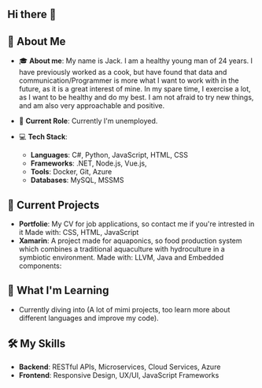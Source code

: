 ## Hi there 👋

## 🚀 About Me
- 🎓 **About me**:
My name is Jack. I am a healthy young man of 24 years. I have previously worked as a cook, but have found that data and communication/Programmer is more what I want to work with in the future, as it is a great interest of mine.
In my spare time, I exercise a lot, as I want to be healthy and do my best.
I am not afraid to try new things, and am also very approachable and positive.

- 💼 **Current Role**: Currently I'm unemployed.
- 💻 **Tech Stack**: 
  - **Languages**: C#, Python, JavaScript, HTML, CSS
  - **Frameworks**: .NET, Node.js, Vue.js,
  - **Tools**: Docker, Git, Azure 
  - **Databases**: MySQL, MSSMS

## 🔭 Current Projects
- **Portfolie**: My CV for job applications, so contact me if you're intrested in it
Made with: CSS, HTML, JavaScript
- **Xamarin**: A project made for aquaponics, so food production system which combines a traditional aquaculture with hydroculture in a symbiotic environment.
Made with: LLVM, Java and
Embedded components:


## 🌱 What I'm Learning
- Currently diving into (A lot of mimi projects, too learn more about different languages and improve my code).

## 🛠️ My Skills
- **Backend**: RESTful APIs, Microservices, Cloud Services, Azure
- **Frontend**: Responsive Design, UX/UI, JavaScript Frameworks
